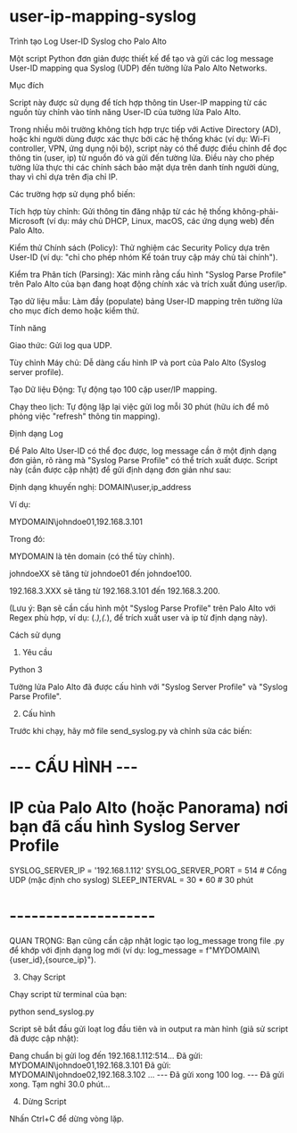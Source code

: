 # user-ip-mapping-syslog

Trình tạo Log User-ID Syslog cho Palo Alto

Một script Python đơn giản được thiết kế để tạo và gửi các log message User-ID mapping qua Syslog (UDP) đến tường lửa Palo Alto Networks.

Mục đích

Script này được sử dụng để tích hợp thông tin User-IP mapping từ các nguồn tùy chỉnh vào tính năng User-ID của tường lửa Palo Alto.

Trong nhiều môi trường không tích hợp trực tiếp với Active Directory (AD), hoặc khi người dùng được xác thực bởi các hệ thống khác (ví dụ: Wi-Fi controller, VPN, ứng dụng nội bộ), script này có thể được điều chỉnh để đọc thông tin (user, ip) từ nguồn đó và gửi đến tường lửa. Điều này cho phép tường lửa thực thi các chính sách bảo mật dựa trên danh tính người dùng, thay vì chỉ dựa trên địa chỉ IP.

Các trường hợp sử dụng phổ biến:

Tích hợp tùy chỉnh: Gửi thông tin đăng nhập từ các hệ thống không-phải-Microsoft (ví dụ: máy chủ DHCP, Linux, macOS, các ứng dụng web) đến Palo Alto.

Kiểm thử Chính sách (Policy): Thử nghiệm các Security Policy dựa trên User-ID (ví dụ: "chỉ cho phép nhóm Kế toán truy cập máy chủ tài chính").

Kiểm tra Phân tích (Parsing): Xác minh rằng cấu hình "Syslog Parse Profile" trên Palo Alto của bạn đang hoạt động chính xác và trích xuất đúng user/ip.

Tạo dữ liệu mẫu: Làm đầy (populate) bảng User-ID mapping trên tường lửa cho mục đích demo hoặc kiểm thử.

Tính năng

Giao thức: Gửi log qua UDP.

Tùy chỉnh Máy chủ: Dễ dàng cấu hình IP và port của Palo Alto (Syslog server profile).

Tạo Dữ liệu Động: Tự động tạo 100 cặp user/IP mapping.

Chạy theo lịch: Tự động lặp lại việc gửi log mỗi 30 phút (hữu ích để mô phỏng việc "refresh" thông tin mapping).

Định dạng Log

Để Palo Alto User-ID có thể đọc được, log message cần ở một định dạng đơn giản, rõ ràng mà "Syslog Parse Profile" có thể trích xuất được. Script này (cần được cập nhật) để gửi định dạng đơn giản như sau:

Định dạng khuyến nghị: DOMAIN\user,ip_address

Ví dụ:

MYDOMAIN\johndoe01,192.168.3.101


Trong đó:

MYDOMAIN là tên domain (có thể tùy chỉnh).

johndoeXX sẽ tăng từ johndoe01 đến johndoe100.

192.168.3.XXX sẽ tăng từ 192.168.3.101 đến 192.168.3.200.

(Lưu ý: Bạn sẽ cần cấu hình một "Syslog Parse Profile" trên Palo Alto với Regex phù hợp, ví dụ: (.*)\,(.*), để trích xuất user và ip từ định dạng này).

Cách sử dụng

1. Yêu cầu

Python 3

Tường lửa Palo Alto đã được cấu hình với "Syslog Server Profile" và "Syslog Parse Profile".

2. Cấu hình

Trước khi chạy, hãy mở file send_syslog.py và chỉnh sửa các biến:

# --- CẤU HÌNH ---
# IP của Palo Alto (hoặc Panorama) nơi bạn đã cấu hình Syslog Server Profile
SYSLOG_SERVER_IP = '192.168.1.112' 
SYSLOG_SERVER_PORT = 514           # Cổng UDP (mặc định cho syslog)
SLEEP_INTERVAL = 30 * 60           # 30 phút
# --------------------


QUAN TRỌNG: Bạn cũng cần cập nhật logic tạo log_message trong file .py để khớp với định dạng log mới (ví dụ: log_message = f"MYDOMAIN\\{user_id},{source_ip}").

3. Chạy Script

Chạy script từ terminal của bạn:

python send_syslog.py


Script sẽ bắt đầu gửi loạt log đầu tiên và in output ra màn hình (giả sử script đã được cập nhật):

Đang chuẩn bị gửi log đến 192.168.1.112:514...
Đã gửi: MYDOMAIN\johndoe01,192.168.3.101
Đã gửi: MYDOMAIN\johndoe02,192.168.3.102
...
--- Đã gửi xong 100 log. ---
Đã gửi xong. Tạm nghỉ 30.0 phút...


4. Dừng Script

Nhấn Ctrl+C để dừng vòng lặp.

